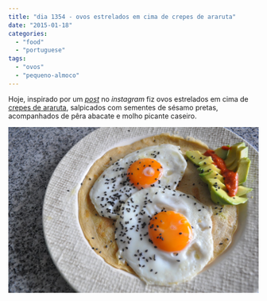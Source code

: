 ```yaml
---
title: "dia 1354 - ovos estrelados em cima de crepes de araruta"
date: "2015-01-18"
categories: 
  - "food"
  - "portuguese"
tags: 
  - "ovos"
  - "pequeno-almoco"
---
```


Hoje, inspirado por um [_post_](http://instagram.com/p/x96Ks6Kavi) no _instagram_ fiz ovos estrelados em cima de [crepes de araruta](https://renatoalvestorres.net/2014/04/13/dia-1074-crepes-de-farinha-de-araruta-e-coco/), salpicados com sementes de sésamo pretas, acompanhados de pêra abacate e molho picante caseiro.

  

[![](images/DSC_1782.jpg)](http://3.bp.blogspot.com/-IxtO-Gh0NdA/VLup0wOsKZI/AAAAAAAAXWk/0lqaz-29T3g/s1600/DSC_1782.jpg)
